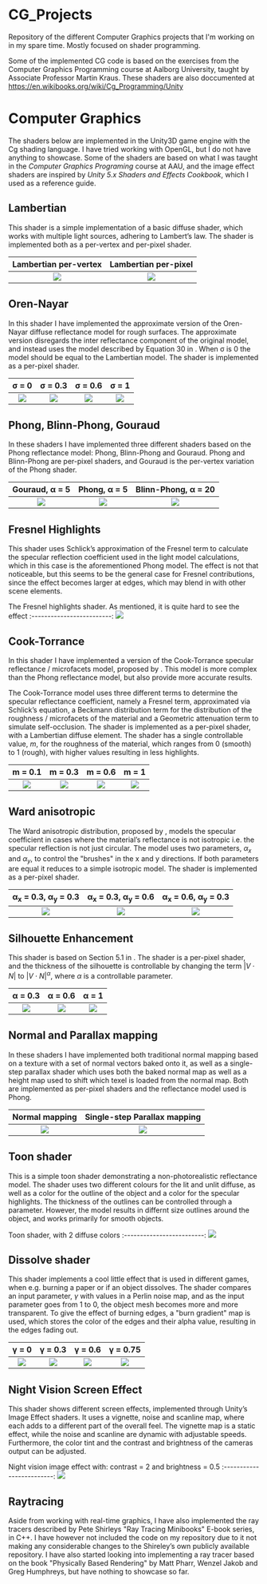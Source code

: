 # CG_Projects
Repository of the different Computer Graphics projects that I'm working on in my spare time. Mostly focused on shader programming.

Some of the implemented CG code is based on the exercises from the Computer Graphics Programming course at Aalborg University, taught by Associate Professor Martin Kraus. These shaders are also doccumented at https://en.wikibooks.org/wiki/Cg_Programming/Unity

Computer Graphics
=================

The shaders below are implemented in the Unity3D game engine with the Cg
shading language. I have tried working with OpenGL, but I do not have
anything to showcase. Some of the shaders are based on what I was taught
in the *Computer Graphics Programing* course at AAU, and the image
effect shaders are inspired by *Unity 5.x Shaders and Effects Cookbook*,
which I used as a reference guide.

Lambertian
----------

This shader is a simple implementation of a basic diffuse shader, which
works with multiple light sources, adhering to Lambert’s law. The shader
is implemented both as a per-vertex and per-pixel shader.

Lambertian per-vertex             | Lambertian per-pixel
:-------------------------:|:-------------------------:
![](figures/lamb_vert.png)  |  ![](figures/lamb_frag.png)

Oren-Nayar
----------

In this shader I have implemented the approximate version of the
Oren-Nayar diffuse reflectance model for rough surfaces. The approximate
version disregards the inter reflectance component of the original
model, and instead uses the model described by Equation 30 in . When  σ
is 0 the model should be equal to the Lambertian model. The shader is
implemented as a per-pixel shader.

σ = 0            | σ = 0.3 | σ = 0.6 | σ = 1
:-------------------------:|:-------------------------:|:-------------------------:|:-------------------------:
![](figures/on_0.png)  |  ![](figures/on_03.png) |  ![](figures/on_06.png) |  ![](figures/on_1.png)

Phong, Blinn-Phong, Gouraud
---------------------------

In these shaders I have implemented three different shaders based on the
Phong reflectance model: Phong, Blinn-Phong and Gouraud. Phong and
Blinn-Phong are per-pixel shaders, and Gouraud is the per-vertex
variation of the Phong shader.

Gouraud, α = 5            | Phong, α = 5| Blinn-Phong, α = 20 
:-------------------------:|:-------------------------:|:-------------------------:
![](figures/gouraud_5.png)  |  ![](figures/phong_5.png) |  ![](figures/bp_20.png)

Fresnel Highlights
------------------

This shader uses Schlick’s approximation of the Fresnel term to
calculate the specular reflection coefficient used in the light model
calculations, which in this case is the aforementioned Phong model. The
effect is not that noticeable, but this seems to be the general case for
Fresnel contributions, since the effect becomes larger at edges, which
may blend in with other scene elements.

The Fresnel highlights shader. As mentioned, it is quite hard to see the effect
:-------------------------:
![](figures/fresnal.png)

Cook-Torrance
-------------

In this shader I have implemented a version of the Cook-Torrance
specular reflectance / microfacets model, proposed by . This model is
more complex than the Phong reflectance model, but also provide more
accurate results.

The Cook-Torrance model uses three different terms to determine the
specular reflectance coefficient, namely a Fresnel term, approximated
via Schlick’s equation, a Beckmann distribution term for the
distribution of the roughness / microfacets of the material and a
Geometric attenuation term to simulate self-occlusion. The shader is
implemented as a per-pixel shader, with a Lambertian diffuse element.
The shader has a single controllable value, *m*, for the roughness of
the material, which ranges from 0 (smooth) to 1 (rough), with higher
values resulting in less highlights.

m = 0.1            | m = 0.3| m = 0.6 | m = 1
:-------------------------:|:-------------------------:|:-------------------------:|:-------------------------:
![](figures/ct_01.png)  |  ![](figures/ct_03.png) |  ![](figures/ct_06.png) |  ![](figures/ct_1.png)


Ward anisotropic
----------------

The Ward anisotropic distribution, proposed by , models the specular
coefficient in cases where the material’s reflectance is not isotropic
i.e. the specular reflection is not just circular. The model uses two
parameters, *α*<sub>*x*</sub> and *α*<sub>*y*</sub>, to control the
"brushes" in the x and y directions. If both parameters are equal it
reduces to a simple isotropic model. The shader is implemented as a
per-pixel shader.

α<sub>x</sub> = 0.3, α<sub>y</sub> = 0.3            | α<sub>x</sub> = 0.3, α<sub>y</sub> = 0.6  | α<sub>x</sub> = 0.6, α<sub>y</sub> = 0.3 
:-------------------------:|:-------------------------:|:-------------------------:
![](figures/ward_03_03.png)  |  ![](figures/ward_03_06.png) |  ![](figures/ward_06_03.png)

Silhouette Enhancement
----------------------

This shader is based on Section 5.1 in . The shader is a per-pixel
shader, and the thickness of the silhouette is controllable by changing
the term |*V* ⋅ *N*| to |*V* ⋅ *N*|<sup>*α*</sup>, where *α* is a
controllable parameter.


α = 0.3            | α = 0.6  | α = 1
:-------------------------:|:-------------------------:|:-------------------------:
![](figures/sh_03.png)  |  ![](figures/sh_06.png) |  ![](figures/sh_1.png)

Normal and Parallax mapping
---------------------------

In these shaders I have implemented both traditional normal mapping
based on a texture with a set of normal vectors baked onto it, as well
as a single-step parallax shader which uses both the baked normal map as
well as a height map used to shift which texel is loaded from the normal
map. Both are implemented as per-pixel shaders and the reflectance model
used is Phong.


Normal mapping            | Single-step Parallax mapping 
:-------------------------:|:-------------------------:
![](figures/nm.png)  |  ![](figures/pm.png) 

Toon shader
-----------

This is a simple toon shader demonstrating a non-photorealistic
reflectance model. The shader uses two different colours for the lit and
unlit diffuse, as well as a color for the outline of the object and a
color for the specular highlights. The thickness of the outlines can be
controlled through a parameter. However, the model results in differnt
size outlines around the object, and works primarily for smooth objects.

Toon shader, with 2 diffuse colors 
:-------------------------:
![](figures/toon.png)

Dissolve shader
---------------

This shader implements a cool little effect that is used in different
games, when e.g. burning a paper or if an object dissolves. The shader
compares an input parameter, *γ* with values in a Perlin noise map, and
as the input parameter goes from 1 to 0, the object mesh becomes more
and more transparent. To give the effect of burning edges, a "burn
gradient" map is used, which stores the color of the edges and their
alpha value, resulting in the edges fading out.

γ = 0            | γ = 0.3| γ = 0.6 | γ = 0.75
:-------------------------:|:-------------------------:|:-------------------------:|:-------------------------:
![](figures/ds_0.png)  |  ![](figures/ds_03.png) |  ![](figures/ds_06.png) |  ![](figures/ds_075.png)

Night Vision Screen Effect
--------------------------

This shader shows different screen effects, implemented through Unity’s
Image Effect shaders. It uses a vignette, noise and scanline map, where
each adds to a different part of the overall feel. The vignette map is a
static effect, while the noise and scanline are dynamic with adjustable
speeds. Furthermore, the color tint and the contrast and brightness of
the cameras output can be adjusted.

Night vision image effect with: contrast = 2 and brightness = 0.5 
:-------------------------:
![](figures/nv_205.png)


Raytracing
----------

Aside from working with real-time graphics, I have also implemented the
ray tracers described by Pete Shirleys "Ray Tracing Minibooks" E-book
series, in C++. I have however not included the code on my repository
due to it not making any considerable changes to the Shireley’s own
publicly available repository. I have also started looking into
implementing a ray tracer based on the book "Physically Based Rendering"
by Matt Pharr, Wenzel Jakob and Greg Humphreys, but have nothing to
showcase so far.
